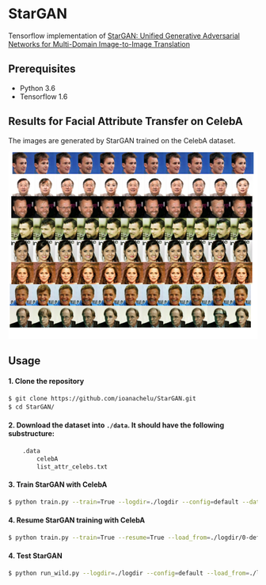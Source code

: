 # StarGAN

Tensorflow implementation of [StarGAN: Unified Generative Adversarial Networks for Multi-Domain Image-to-Image Translation](https://arxiv.org/abs/1711.09020) <br>

## Prerequisites
* Python 3.6
* Tensorflow 1.6

## Results for Facial Attribute Transfer on CelebA
The images are generated by StarGAN trained on the CelebA dataset.

<p align="center"><img src="results/results_celebA.png" /></p>

## Usage

#### 1. Clone the repository
```bash
$ git clone https://github.com/ioanachelu/StarGAN.git
$ cd StarGAN/
```

#### 2. Download the dataset into ```./data```. It should have the following substructure:
        .data
            celebA
            list_attr_celebs.txt

#### 3. Train StarGAN with CelebA
```bash
$ python train.py --train=True --logdir=./logdir --config=default --dataset_path=../data
```

#### 4. Resume StarGAN training with CelebA
```bash
$ python train.py --train=True --resume=True --load_from=./logdir/0-default --config=default --dataset_path=../data
```

#### 4. Test StarGAN
```bash
$ python run_wild.py --logdir=./logdir --config=default --load_from=./logdir/0-default --dataset_type=test
```
